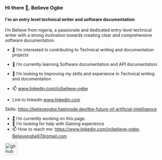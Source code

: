 ### Hi there 👋, Believe Ogbe
#### I'm an entry level technical writer and software documentation
I’m Believe from nigeria, a passionate and dedicated entry-level technical writer with a strong inclination towards creating clear and comprehensive software documentation. 
- 👀 I’m interested in contributing to Technical writing and documentation projects
- 🌱 I’m currently learning Software documentation and API documentation
- 💞️ I’m looking to improving my skills and experience in Technical writing and documentation
- 📫 www.linkedin.com/in/believe-ogbe

- Link to linkedin www.linkedin.com


Skills: https://believeogbe.hashnode.dev/the-future-of-artificial-intelligence

- 🔭 I’m currently working on this page.
- 🤔 I’m looking for help with Gaining experience 
- 📫 How to reach me: https://www.linkedin.com/in/believe-ogbe, Believeogbe87@gmail.com 


[<img src='https://cdn.jsdelivr.net/npm/simple-icons@3.0.1/icons/github.svg' alt='github' height='40'>](https://github.com/Believet2)  

